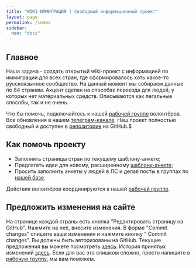 ```yaml
---
title: "WIKI-ИММИГРАЦИЯ | Свободный информационный проект"
layout: page
permalink: /index
sidebar:
  nav: "docs"
---
```


## Главное

Наша задача - создать открытый wiki-проект с информацией по иммиграции для всех стран, где сформировалось хоть какое-то русскоязычное сообщество. На данный момент мы собираем данные по 84 странам. Акцент сделан на способах переезда для людей, у которых нет материальных средств. Описываются как легальные способы, так и не очень.

Что бы помочь, подключайтесь к нашей [рабочей группе](https://t.me/+FHi3FnJaoWJkMDAx) волонтёров. Все обновления в нашем [телеграм-канале](https://t.me/imwiki). Наш проект полностью свободный и доступен в [репозиторие](https://github.com/im-wiki/im-wiki.github.io) на GitHub.$
## Как помочь проекту

- Заполнять страницы стран по текущему шаблону-анкете;
- Предлагать идеи для новому, расширенному  [шаблону-анкете](/template);
- Просить заполнить анкеты у людей в ЛС и делая посты в группах по [нашей базе](https://docs.google.com/spreadsheets/d/1vuoogP1nlUmw7ukAzaFD5Ck1Hp2oFY4Q25J89x4ZP3Y/edit?usp=sharing).

Действия волонтёров координируются в нашей [рабочей группе](https://t.me/+FHi3FnJaoWJkMDAx).

## Предложить изменения на сайте

На странице каждой страны есть кнопка "Редактировать страницу на GitHub". Нажмите на неё, внесите изменения. В форме "Commit changes" опишите ваши изменения и нажмите кнопку " Commit changes". Вы должны быть авторизованы на GitHub. Текущие предложения вы можете посмотреть [здесь](https://github.com/im-wiki/im-wiki.github.io/pulls). История принятых изменений [здесь](https://github.com/im-wiki/im-wiki.github.io/commits/main). Если для вас это слишком сложно, просто напишите в [рабочую группу](https://t.me/+FHi3FnJaoWJkMDAx), мы вам поможем.
